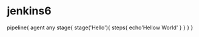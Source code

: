 # jenkins6
pipeline{
        agent any
            stage{
              stage('Hello'){
                   steps{
                        echo'Hellow World'
                        }
                       }
                      }
                     } 
